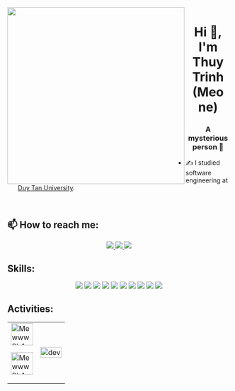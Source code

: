 <img align="left" width="400" src="https://github.githubassets.com/images/modules/profile/profile-first-repo.svg">
<h1 align="center">Hi 👋, I'm Thuy Trinh (Meo ne)</h1>
<p align="center">
  <h3 align="center">A mysterious person 🤔</h3>
</p>


- ✍ I studied software engineering at [Duy Tan University](https://duytan.edu.vn/).
<br />

## 📫 How to reach me:

<p align="center">
  <a href="https://www.facebook.com/thyytrincutee" alt="Facebook">
    <img src="https://img.icons8.com/fluent/48/000000/facebook-new.png" target="_blank" />
  </a> 
  <a href="https://github.com/Mewww2k4" alt="Github">
    <img src="https://img.icons8.com/fluent/48/000000/github.png"/>
  </a> 
  <a href="mailto:thuytrinh172zhen@gmail.com" alt="Email">
    <img src="https://img.icons8.com/fluent/48/000000/mailing.png"/>
  </a>
</p>

## Skills:
<p align="center">
  <img src="https://img.icons8.com/color/48/000000/mysql-logo.png"/>
  <img src="https://img.icons8.com/color/48/000000/mongodb.png"/>
  <img src="https://img.icons8.com/fluent/48/000000/matlab.png"/>
  <img src="https://img.icons8.com/color/48/000000/git.png"/>
  <img src="https://img.icons8.com/color/48/000000/github-2.png"/>
  <img src="https://img.icons8.com/color/48/000000/visual-studio-code-2019.png"/>
  <img src="https://img.icons8.com/color/48/null/visual-studio--v2.png"/>
  <img src="https://img.icons8.com/dusk/48/000000/anaconda.png"/>
  <img src="https://img.icons8.com/fluent/48/000000/spyder-ide.png"/>
  <img src="https://img.icons8.com/color/48/000000/trello.png"/>
</p>

## Activities:

<table style="width:150%;">
  <tr>
    <td>
<a href="http://www.github.com/Mewww2k4"><img src="https://github-readme-stats.vercel.app/api?username=Mewww2k4&show_icons=true&hide=&count_private=true&title_color=14b8a6&text_color=ffffff&icon_color=ef4444&bg_color=000000&hide_border=true&show_icons=true" alt="Mewww2k4" height ="50"/></a>

<a href="http://www.github.com/Meww2k4"><img src="https://github-readme-streak-stats.herokuapp.com/?user=Mewww2k4&stroke=ffffff&background=000000&ring=14b8a6&fire=14b8a6&currStreakNum=ffffff&currStreakLabel=ffffff&sideNums=ffffff&sideLabels=ffffff&dates=ffffff&hide_border=true" alt="Mewww2k4" height ="50"/></a>
    </td>
    <td>
      <p align="center"> 
        <img src="https://cdn.dribbble.com/users/1059583/screenshots/4171367/coding-freak.gif" alt="dev" width="100%"/>
      </p>
    </td>
  </tr>
</table>



